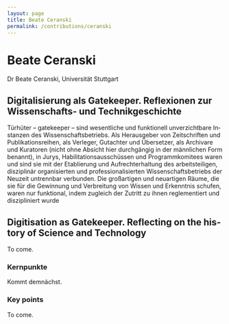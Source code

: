 ```yaml
---
layout: page
title: Beate Ceranski
permalink: /contributions/ceranski
---
```


# Beate Ceranski

Dr Beate Ceranski, Universität Stuttgart

<div class="language-container">
<section lang="de" markdown="1">

## Digitalisierung als Gatekeeper. Reflexionen zur Wissenschafts- und Technikgeschichte

Türhüter – gatekeeper – sind wesentliche und funktionell unverzichtbare Instanzen des Wissenschaftsbetriebs. Als Herausgeber von Zeitschriften und Publikationsreihen, als Verleger, Gutachter und Übersetzer, als Archivare und Kuratoren (nicht ohne Absicht hier durchgängig in der männlichen Form benannt), in Jurys, Habilitationsausschüssen und Programmkomitees waren und sind sie mit der Etablierung und Aufrechterhaltung des arbeitsteiligen, disziplinär organisierten und professionalisierten Wissenschaftsbetriebs der Neuzeit untrennbar verbunden. Die großartigen und neuartigen Räume, die sie für die Gewinnung und Verbreitung von Wissen und Erkenntnis schufen, waren nur funktional, indem zugleich der Zutritt zu ihnen reglementiert und diszipliniert wurde

</section>
<section lang="en" markdown="1">

## Digitisation as Gatekeeper. Reflecting on the history of Science and Technology

To come.

</section>
</div>

<div class="language-container">
<section lang="de" markdown="1">

### Kernpunkte

Kommt demnächst.

</section>
<section lang="en" markdown="1">

### Key points

To come.

</section>
</div>
